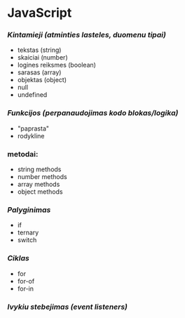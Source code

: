 # JavaScript

### *Kintamieji (atminties lasteles, duomenu tipai)*

- tekstas (string)
- skaiciai (number)
- logines reiksmes (boolean)
- sarasas (array)
- objektas (object)
- null 
- undefined
   
### *Funkcijos (perpanaudojimas kodo blokas/logika)*
- "paprasta"
- rodykline
###  metodai:

- string methods
- number methods    
- array methods
- object methods

### *Palyginimas*
   
- if 
- ternary
- switch



### *Ciklas*
- for
- for-of
- for-in

###  *Ivykiu stebejimas (event listeners)*